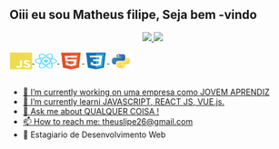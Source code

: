 ## Oiii eu sou Matheus filipe, Seja bem -vindo
<div align="center">
  <a href="https://github.com/theus26">
  <img height="180em" src="https://github-readme-stats.vercel.app/api?username=theuscode&show_icons=true&theme=dracula&include_all_commits=true&count_private=true"/>
  <img height="180em" src="https://github-readme-stats.vercel.app/api/top-langs/?username=theuscode&layout=compact&langs_count=7&theme=dracula"/>
</div>
<div style="display: inline_block"><br>
  <img align="center" alt="Rafa-Js" height="30" width="40" src="https://raw.githubusercontent.com/devicons/devicon/master/icons/javascript/javascript-plain.svg">
  <img align="center" alt="Rafa-React" height="30" width="40" src="https://raw.githubusercontent.com/devicons/devicon/master/icons/react/react-original.svg">
  <img align="center" alt="Rafa-HTML" height="30" width="40" src="https://raw.githubusercontent.com/devicons/devicon/master/icons/html5/html5-original.svg">
  <img align="center" alt="Rafa-CSS" height="30" width="40" src="https://raw.githubusercontent.com/devicons/devicon/master/icons/css3/css3-original.svg">
  <img align="center" alt="Rafa-Python" height="30" width="40" src="https://raw.githubusercontent.com/devicons/devicon/master/icons/python/python-original.svg">
  

</div>
  <br>

- 🔭 I’m currently working on  uma empresa como JOVEM APRENDIZ
- 🌱 I’m currently learni JAVASCRIPT, REACT JS, VUE.js.
- 💬 Ask me about QUALQUER COISA !
- 📫 How to reach me: theuslipe26@gmail.com
- 🤔 Estagiario de Desenvolvimento Web 
